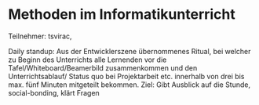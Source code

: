 # Methoden im Informatikunterricht
Teilnehmer: tsvirac, 

Daily standup: Aus der Entwicklerszene übernommenes Ritual, bei welcher zu Beginn des Unterrichts alle Lernenden vor die Tafel/Whiteboard/Beamerbild zusammenkommen und den Unterrichtsablauf/ Status quo bei Projektarbeit etc. innerhalb von drei bis max. fünf Minuten mitgeteilt bekommen. Ziel: Gibt Ausblick auf die Stunde, social-bonding, klärt Fragen
